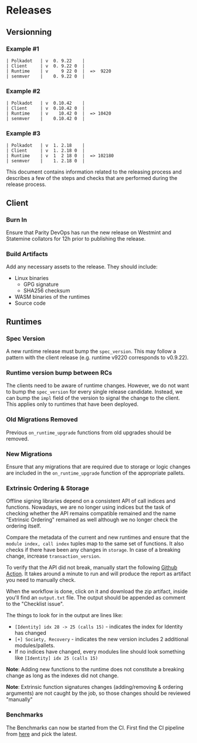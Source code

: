 # Releases

## Versionning

### Example #1

```
| Polkadot   | v  0. 9.22    |
| Client     | v  0. 9.22 0  |
| Runtime    | v     9 22 0  |  =>  9220
| senmver    |    0. 9.22 0  |
```

### Example #2

```
| Polkadot   | v  0.10.42    |
| Client     | v  0.10.42 0  |
| Runtime    | v    10.42 0  |  => 10420
| senmver    |    0.10.42 0  |
```

### Example #3

```
| Polkadot   | v  1. 2.18    |
| Client     | v  1. 2.18 0  |
| Runtime    | v  1  2 18 0  |  => 102180
| senmver    |    1. 2.18 0  |
```


This document contains information related to the releasing process and describes a few of the steps and checks that are performed during the release process.

## Client

### <a name="burnin"></a>Burn In

Ensure that Parity DevOps has run the new release on Westmint and Statemine collators for 12h prior to publishing the release.

### Build Artifacts

Add any necessary assets to the release. They should include:

- Linux binaries
    - GPG signature
    - SHA256 checksum
- WASM binaries of the runtimes
- Source code


## Runtimes

### Spec Version

A new runtime release must bump the `spec_version`. This may follow a pattern with the
client release (e.g. runtime v9220 corresponds to v0.9.22).

### Runtime version bump between RCs

The clients need to be aware of runtime changes. However, we do not want to bump the
`spec_version` for every single release candidate. Instead, we can bump the `impl` field of the version to signal the change to the client. This applies only to runtimes that have been deployed.

### Old Migrations Removed

Previous `on_runtime_upgrade` functions from old upgrades should be removed.

### New Migrations

Ensure that any migrations that are required due to storage or logic changes
are included in the `on_runtime_upgrade` function of the appropriate pallets.

### Extrinsic Ordering & Storage

Offline signing libraries depend on a consistent API of call indices and
functions. Nowadays, we are no longer using indices but the task of checking whether the API remains compatible remained and the name "Extrinsic Ordering" remained as well although we no longer check the ordering itself.

Compare the metadata of the current and new runtimes and ensure that the `module index, call index` tuples map to the same set of functions. It also checks if there have been any changes in `storage`. In case of a breaking change, increase `transaction_version`.

To verify that the API did not break, manually start the following [Github Action](https://github.com/paritytech/cumulus/actions/workflows/extrinsic-ordering-check-from-bin.yml). It takes around a minute to run and will produce the report as artifact you need to manually check.

When the workflow is done, click on it and download the zip artifact, inside you'll find an `output.txt` file. The output should be appended as comment to the "Checklist issue".

The things to look for in the output are lines like:

- `[Identity] idx 28 -> 25 (calls 15)` - indicates the index for Identity has changed
- `[+] Society, Recovery` - indicates the new version includes 2 additional modules/pallets.
- If no indices have changed, every modules line should look something like `[Identity] idx 25 (calls 15)`

**Note**: Adding new functions to the runtime does not constitute a breaking change
as long as the indexes did not change.

**Note**: Extrinsic function signatures changes (adding/removing & ordering arguments) are not caught by the job, so those changes should be reviewed "manually"

### Benchmarks

The Benchmarks can now be started from the CI.
First find the CI pipeline from [here](https://gitlab.parity.io/parity/mirrors/cumulus/-/pipelines?page=1&scope=all&ref=release-parachains-v9220) and pick the latest.

